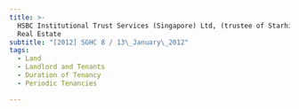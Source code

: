 ```yaml
---
title: >-
  HSBC Institutional Trust Services (Singapore) Ltd, (trustee of Starhill Global
  Real Estate
subtitle: "[2012] SGHC 8 / 13\_January\_2012"
tags:
  - Land
  - Landlord and Tenants
  - Duration of Tenancy
  - Periodic Tenancies

---
```



